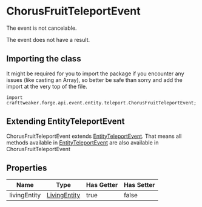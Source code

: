# ChorusFruitTeleportEvent

The event is not cancelable.

The event does not have a result.

## Importing the class

It might be required for you to import the package if you encounter any issues (like casting an Array), so better be safe than sorry and add the import at the very top of the file.
```zenscript
import crafttweaker.forge.api.event.entity.teleport.ChorusFruitTeleportEvent;
```


## Extending EntityTeleportEvent

ChorusFruitTeleportEvent extends [EntityTeleportEvent](/forge/api/event/entity/teleport/EntityTeleportEvent). That means all methods available in [EntityTeleportEvent](/forge/api/event/entity/teleport/EntityTeleportEvent) are also available in ChorusFruitTeleportEvent

## Properties

|     Name     |                       Type                       | Has Getter | Has Setter |
|--------------|--------------------------------------------------|------------|------------|
| livingEntity | [LivingEntity](/vanilla/api/entity/LivingEntity) | true       | false      |

